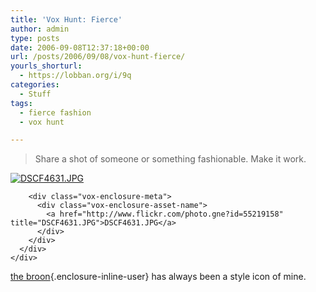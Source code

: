 ```yaml
---
title: 'Vox Hunt: Fierce'
author: admin
type: posts
date: 2006-09-08T12:37:18+00:00
url: /posts/2006/09/08/vox-hunt-fierce/
yourls_shorturl:
  - https://lobban.org/i/9q
categories:
  - Stuff
tags:
  - fierce fashion
  - vox hunt

---
```

> Share a shot of someone or something fashionable. Make it work.

<div class="vox-enclosure vox-enclosure-center vox-enclosure-large vox-photo-enclosure">
  <div class="vox-enclosure-inner">
    <div class="vox-enclosure-list">
      <div class="vox-enclosure-item vox-photo-asset vox-last">
        <div class="vox-enclosure-image">
          <a href="http://www.flickr.com/photo.gne?id=55219158" title="DSCF4631.JPG"><img alt="DSCF4631.JPG" class="asset asset-image at-xid-6a01348743f8e2970c0133f423da09970b" src="https://nonimage.typepad.com/.a/6a01348743f8e2970c0133f423da09970b-320pi" /></a>
        </div>
        
        <div class="vox-enclosure-meta">
          <div class="vox-enclosure-asset-name">
            <a href="http://www.flickr.com/photo.gne?id=55219158" title="DSCF4631.JPG">DSCF4631.JPG</a>
          </div>
        </div>
      </div>
    </div>
  </div>
</div>

[the broon][1]{.enclosure-inline-user} has always been a style icon of mine.

 [1]: http://brooner.vox.com/